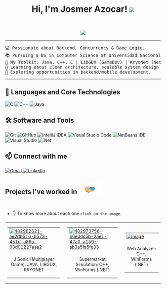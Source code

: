<h1 align="center">
Hi, I'm Josmer Azocar!
  <picture><img src = "https://github.com/7oSkaaa/7oSkaaa/blob/main/Images/about_me.gif?raw=true" width = 40px></picture>
  </h1>
  
<br/>

<!-- Typing SVG by DenverCoder1 - https://github.com/DenverCoder1/readme-typing-svg -->
<p align="center">
  <a href="https://github.com/DenverCoder1/readme-typing-svg"><img src="https://readme-typing-svg.herokuapp.com?lines=Computer+Science+Student;Jr++Software+Developer&center=true&width=380&height=45"></a>
</p>
<hr>

<pre>
💻 Passionate about Backend, Concurrency & Game Logic.
📚 Pursuing a BS in Computer Science at Universidad Nacional Experimental de Guayana (UNEG)
🚀 My Toolkit: Java, C++, C | LibGDX (GameDev) | KryoNet (Networking) | WinForms (UI)
🌱 Learning about clean architecture, scalable system design and mobile development.
🚩 Exploring opportunities in backend/mobile development.
</pre>
<hr>

## 🚀 Languages and Core Technologies

  ![C](https://img.shields.io/badge/C%20-%232370ED.svg?style=for-the-badge&logo=c&logoColor=white)
    ![C++](https://img.shields.io/badge/C++%20-%2300599C.svg?style=for-the-badge&logo=c%2B%2B&logoColor=white)
    ![Java](https://img.shields.io/badge/java-%23ED8B00.svg?style=for-the-badge&logo=openjdk&logoColor=white)

## 🛠️ Software and Tools

   ![Git](https://img.shields.io/badge/git-%23F05033.svg?style=for-the-badge&logo=git&logoColor=white)
    ![GitHub](https://img.shields.io/badge/github-%23121011.svg?style=for-the-badge&logo=github&logoColor=white)
    ![IntelliJ IDEA](https://img.shields.io/badge/IntelliJIDEA-000000.svg?style=for-the-badge&logo=intellij-idea&logoColor=white)
    ![Visual Studio Code](https://img.shields.io/badge/Visual%20Studio%20Code-0078d7.svg?style=for-the-badge&logo=visual-studio-code&logoColor=white)
    ![NetBeans IDE](https://img.shields.io/badge/NetBeansIDE-1B6AC6.svg?style=for-the-badge&logo=apache-netbeans-ide&logoColor=white)
    ![Visual Studio](https://img.shields.io/badge/Visual%20Studio-5C2D91.svg?style=for-the-badge&logo=visual-studio&logoColor=white)
    ![.Net](https://img.shields.io/badge/.NET-5C2D91?style=for-the-badge&logo=.net&logoColor=white)


## 📫 Connect with me

<a href="mailto:josmer22azocar@gmail.com">
  <img alt="Gmail" src="https://img.shields.io/badge/Gmail-D14836?style=for-the-badge&logo=gmail&logoColor=white" />
</a>

<a href="https://www.linkedin.com/in/josmer-azocar-5b8539275/">
  <img alt="LinkedIn" src="https://img.shields.io/badge/LinkedIn-0A66C2?style=for-the-badge&logo=linkedin&logoColor=white" />
</a>

 ## <b> Projects I've worked in</b><img src="https://github.com/0xAbdulKhalid/0xAbdulKhalid/raw/main/assets/mdImages/handshake.gif" width ="80">
<br>
<div align='left'>


- 👇 To know more about each one `click on the image`.
<table>
  <tr>
    <td style="padding-right: 15px;">
      <table>
        <tr>
          <td>
            <a href="https://github.com/josmer-azocar/Project-JSonic" target="_blank">
              <img width="360" height="210" alt="482962621-ae2db516-b573-451d-a88a-03d01227aaa2" src="https://github.com/user-attachments/assets/a78889be-ac03-412e-b43e-aa7058786503" />
            </a>
          </td>
        </tr>
        <tr>
          <td style="text-align: center; padding-top: 5px;">
            <p>J Sonic (Multiplayer Game): JAVA, LIBGDX, KRYONET</p>
          </td>
        </tr>
      </table>
    </td>
    <td style="padding-right: 15px;">
      <table>
        <tr>
          <td>
            <a href="https://github.com/josmer-azocar/Supermarket_Simulation" target="_blank">
              <img width="360" height="210" alt="482973756-b6e3dc5b-2ae1-47a0-a159-ab3a5fa5fe33" src="https://github.com/user-attachments/assets/c9217cd5-6a49-499d-a8c2-5dc0eedac3dc" />
            </a>
          </td>
        </tr>
        <tr>
          <td style="text-align: center; padding-top: 5px;">
            <p>Supermarket Simulation: C++, WinForms (.NET) </p>
          </td>
        </tr>
      </table>
    </td>
    <td>
      <table>
        <tr>
          <td>
            <a href="https://github.com/josmer-azocar/NexusCrawlerApp" target="_blank">
              <img width="310" height="210" alt="image" src="https://github.com/user-attachments/assets/9d49232c-8c03-4c34-8d04-1683014801ca" />
            </a>
          </td>
        </tr>
        <tr>
          <td style="text-align: center; padding-top: 5px;">
            <p>Web Analyzer: C++, WinForms (.NET) </p>
          </td>
        </tr>
      </table>
    </td>
  </tr>
</table>
